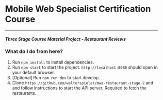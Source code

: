 # Mobile Web Specialist Certification Course

---

#### _Three Stage Course Material Project - Restaurant Reviews_

### What do I do from here?

1.  Run `npm install` to install dependencies.
2.  Run `npm start` to start the project. `http://localhost:8080` should open in your default browser.
3.  [Optional] Run `npm run dev` to start develop.
4.  Clone `https://github.com/walterspieler/mws-restaurant-stage-2` and and follow instructions to start the API server. Required to fetch the restaurants.
